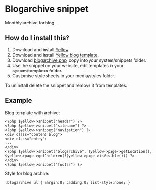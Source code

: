Blogarchive snippet
===================
Monthly archive for blog.

How do I install this?
----------------------
1. Download and install [Yellow](https://github.com/markseu/yellowcms/).  
2. Download and install [Yellow blog template](https://github.com/markseu/yellowcms-extensions/blob/master/templates/blog/README.md).  
3. Download [blogarchive.php](blogarchive.php?raw=true), copy into your system/snippets folder.  
4. Use the snippet on your website, edit templates in your system/templates folder.
5. Customise style sheets in your media/styles folder.

To uninstall delete the snippet and remove it from templates.

Example
-------
Blog template with archive:

    <?php $yellow->snippet("header") ?>
    <?php $yellow->snippet("sitename") ?>
    <?php $yellow->snippet("navigation") ?>
    <div class="content blog">
    <div class="entry">
    ...
    </div>
    <?php $yellow->snippet("blogarchive", $yellow->page->getLocation(), $yellow->page->getChildren(!$yellow->page->isVisible())) ?>
    </div>
    <?php $yellow->snippet("footer") ?>

Style for blog archive:

    .blogarchive ul { margin:0; padding:0; list-style:none; }